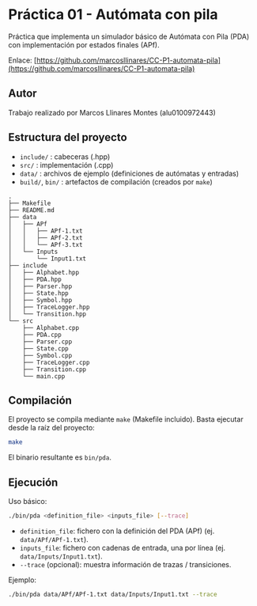 # Práctica 01 - Autómata con pila
Práctica que implementa un simulador básico de Autómata con Pila (PDA) con implementación por estados finales (APf). 

Enlace: [https://github.com/marcosllinares/CC-P1-automata-pila](https://github.com/marcosllinares/CC-P1-automata-pila)

## Autor
Trabajo realizado por Marcos Llinares Montes (alu0100972443)

## Estructura del proyecto
- `include/` : cabeceras (.hpp)
- `src/`     : implementación (.cpp)
- `data/`    : archivos de ejemplo (definiciones de autómatas y entradas)
- `build/`, `bin/` : artefactos de compilación (creados por `make`)

```
.
├── Makefile
├── README.md
├── data
│   ├── APf
│   │   ├── APf-1.txt
│   │   ├── APf-2.txt
│   │   └── APf-3.txt
│   └── Inputs
│       └── Input1.txt
├── include
│   ├── Alphabet.hpp
│   ├── PDA.hpp
│   ├── Parser.hpp
│   ├── State.hpp
│   ├── Symbol.hpp
│   ├── TraceLogger.hpp
│   └── Transition.hpp
└── src
    ├── Alphabet.cpp
    ├── PDA.cpp
    ├── Parser.cpp
    ├── State.cpp
    ├── Symbol.cpp
    ├── TraceLogger.cpp
    ├── Transition.cpp
    └── main.cpp
```

## Compilación
El proyecto se compila mediante `make` (Makefile incluido). Basta ejecutar desde la raíz del proyecto:

```sh
make
```

El binario resultante es `bin/pda`.

## Ejecución
Uso básico:

```sh
./bin/pda <definition_file> <inputs_file> [--trace]
```

- `definition_file`: fichero con la definición del PDA (APf) (ej. `data/APf/APf-1.txt`).
- `inputs_file`: fichero con cadenas de entrada, una por línea (ej. `data/Inputs/Input1.txt`).
- `--trace` (opcional): muestra información de trazas / transiciones.

Ejemplo:

```sh
./bin/pda data/APf/APf-1.txt data/Inputs/Input1.txt --trace
```


